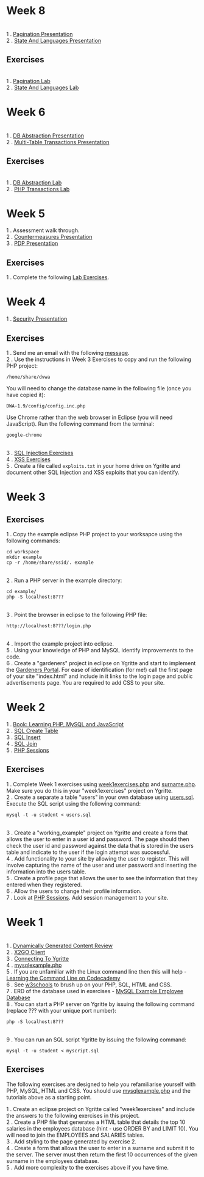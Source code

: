 # Week 8

<br> 1 . [Pagination Presentation](https://drive.google.com/file/d/0B-CFaefA1v4RVm5MYXBhaElDckU/view?usp=docslist_api)
<br> 2 . [State And Languages Presentation](https://drive.google.com/file/d/0B-CFaefA1v4Rd3laaEtZN0YxUFk/view?usp=docslist_api)

## Exercises

<br> 1 . [Pagination Lab](https://docs.google.com/document/d/1sfFoVe0XWLBjjMIJ6nguckE2UD_Ze2kSvbMstI7H4f8/edit?usp=docslist_api)
<br> 2 . [State And Languages Lab](https://docs.google.com/document/d/1kjymvtUS6qmmeN_XYqGPqM7xeyWWEy90thzTCB3GW_U/edit?usp=docslist_api)

# Week 6

<br> 1 . [DB Abstraction Presentation](https://drive.google.com/file/d/0B-CFaefA1v4RUFR5R1hmSnFTZ2s/view?usp=docslist_api)
<br> 2 . [Multi-Table Transactions Presentation](https://drive.google.com/file/d/0B-CFaefA1v4RVTZSX2d0LWpmbG8/view?usp=docslist_api)

## Exercises

<br> 1 . [DB Abstraction Lab](https://docs.google.com/document/d/1gKcQalNp2_SWTwm1LR8Vg1Nz82twYl9rQyq83ZjedUA/edit?usp=docslist_api)
<br> 2 . [PHP Transactions Lab](https://docs.google.com/document/d/1kW9cplbjXheMEYyy_Hfz-h9m6R-TL0H3mLGFVDE0eU4/edit?usp=docslist_api)

# Week 5

1 . Assessment walk through.
<br> 2 . [Countermeasures Presentation](https://drive.google.com/file/d/0B-CFaefA1v4RTFg2eXRmWjVPN28/view?usp=docslist_api)
<br> 3 . [PDP Presentation](https://drive.google.com/file/d/0B-CFaefA1v4RWWozWjlwSWU2QTQ/view?usp=docslist_api)

## Exercises
1 . Complete the following [Lab Exercises](https://docs.google.com/document/d/1V3dd-qx6fLKC1HlnkGhOMnUpibRhKz7c6fu05GPA8ks/edit?usp=docslist_api).

# Week 4

1 . [Security Presentation](https://drive.google.com/file/d/0B-CFaefA1v4RTFg2eXRmWjVPN28/view?usp=docslist_api)

## Exercises

1 . Send me an email with the following [message](https://docs.google.com/document/d/1B-ztaNF94ToirsNu_SIeT7LGtaPnOG0EWJOU5xzPkbU/edit?usp=docslist_api).
<br> 2 . Use the instructions in Week 3 Exercises to copy and run the following PHP project: 
```
/home/share/dvwa
```
You will need to change the database name in the following file (once you have copied it):
````
DWA-1.9/config/config.inc.php
````
Use Chrome rather than the web browser in Eclipse (you will need JavaScript). Run the following command from the terminal:
````
google-chrome
````
<br> 3 . [SQL Injection Exercises](https://docs.google.com/document/d/19xmxzBD-6jzDeqOUDhtQ7Yt3bws0-YAZL3DfN2xZv9I/edit?usp=docslist_api)
<br> 4 . [XSS Exercises](https://docs.google.com/document/d/1C3DhOaoUeo-tUU4v3I7xR39xtYOKZmRIe2P00hc4Rew/edit?usp=docslist_api)
<br> 5 . Create a file called ````exploits.txt```` in your home drive on Ygritte and document other SQL Injection and XSS exploits that you can identify. 



# Week 3


## Exercises

1 . Copy the example eclipse PHP project to your worksapce using the following commands:

```
cd workspace
mkdir example
cp -r /home/share/ssid/. example
```
<br> 2 . Run a PHP server in the example directory:

```
cd example/
php -S localhost:8???
```
<br> 3 . Point the browser in eclipse to the following PHP file:
```
http://localhost:8???/login.php 
```
<br> 4 . Import the example project into eclipse.
<br> 5 . Using your knowledge of PHP and MySQL identify improvements to the code.
<br> 6 . Create a "gardeners" project in eclipse on Ygritte and start to implement the [Gardeners Portal](https://docs.google.com/document/d/19rUg3pTqK1nwnDRaE1AgclOs9Y9GMu2bJpdSQIOg_Vg/edit?usp=docslist_api). For ease of identification (for me!) call the first page of your site "index.html" and include in it links to the login page and public advertisements page. You are required to add CSS to your site.   

# Week 2

1 . [Book: Learning PHP, MySQL and JavaScript](http://www.amazon.co.uk/Learning-MySQL-JavaScript-Robin-Nixon/dp/0596157134)
<br> 2 . [SQL Create Table](http://www.w3schools.com/sql/sql_create_table.asp)
<br> 3 . [SQL Insert](http://www.w3schools.com/sql/sql_insert.asp)
<br> 4 . [SQL Join](http://www.w3schools.com/sql/sql_join_inner.asp)
<br> 5 . [PHP Sessions](http://www.w3schools.com/php/php_sessions.asp)

## Exercises

1 . Complete Week 1 exercises using [week1exercises.php](https://gist.github.com/GedMullen/fa29fe3338a7582dbf77) and [surname.php](https://gist.github.com/GedMullen/140f12537a67b8e657fa). Make sure you do this in your "week1exercises" project on Ygritte. 
<br> 2 . Create a separate a table "users" in your own database using [users.sql](https://gist.github.com/GedMullen/11312ef28b66bf70eedf). Execute the SQL script using the following command:
```
mysql -t -u student < users.sql
```
<br> 3 . Create a "working_example" project on Ygritte and create a form that allows the user to enter in a user id and password. The page should then check the user id and password against the data that is stored in the users table and indicate to the user if the login attempt was successful.
<br> 4 . Add functionality to your site by allowing the user to register. This will involve capturing the name of the user and user password and inserting the information into the users table.
<br> 5 . Create a profile page that allows the user to see the information that they entered when they registered.
<br> 6 . Allow the users to change their profile information.
<br> 7 . Look at [PHP Sessions](http://www.w3schools.com/php/php_sessions.asp). Add session management to your site. 
<!--
users.sql
https://gist.github.com/GedMullen/11312ef28b66bf70eedf

week1exercises.php
https://gist.github.com/GedMullen/fa29fe3338a7582dbf77

surname.php
https://gist.github.com/GedMullen/140f12537a67b8e657fa
-->
# Week 1

<br> 1 . [Dynamically Generated Content Review](https://docs.google.com/presentation/d/1bWMd9ypXXUJGt-jDpjpRSfh6_2zHMRKjjBcldO0OMeM/pub?start=false&loop=false&delayms=60000&slide=id.p3)
<br> 2 . [X2GO Client](https://drive.google.com/file/d/0B-CFaefA1v4RVWN5eFRlSV9YbVU/view?usp=sharing)
<br> 3 . [Connecting To Ygritte](https://docs.google.com/document/d/1wV6XGhOPlpwCMElZAqlH83YYXo_PpdNNdVMN6Toh3mw/pub)
<br> 4 . [mysqlexample.php](https://gist.github.com/GedMullen/f58ea879c98ada9ca055)
<br> 5 . If you are unfamiliar with the Linux command line then this will help - [Learning the Command Line on Codecademy](https://www.codecademy.com/learn/learn-the-command-line)
<br> 6 . See [w3schools](http://www.w3schools.com) to brush up on your PHP, SQL, HTML and CSS. 
<br> 7 . ERD of the database used in exercises - [MySQL Example Employee Database](https://dev.mysql.com/doc/employee/en/sakila-structure.html)
<br> 8 . You can start a PHP server on Ygritte by issuing the following command (replace ??? with your unique port number):
```
php -S localhost:8??? 
```
<br> 9 . You can run an SQL script Ygritte by issuing the following command:
```
mysql -t -u student < myscript.sql
```

## Exercises

The following exercises are designed to help you refamiliarise yourself with PHP, MySQL, HTML and CSS. You should use [mysqlexample.php](https://gist.github.com/GedMullen/f58ea879c98ada9ca055) and the tutorials above as a starting point.

1 . Create an eclipse project on Ygritte called "week1exercises" and include the answers to the following exercises in this project. 
<br> 2 . Create a PHP file that generates a HTML table that details the top 10 salaries in the employees database (hint - use ORDER BY and LIMIT 10). You will need to join the EMPLOYEES and SALARIES tables.
<br> 3 . Add styling to the page generated by exercise 2.
<br> 4 . Create a form that allows the user to enter in a surname and submit it to the server. The server must then return the first 10 occurrences of the given surname in the employees database.
<br> 5 . Add more complexity to the exercises above if you have time.

